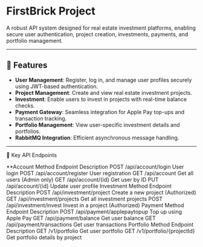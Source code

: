 # FirstBrick Project

A robust API system designed for real estate investment platforms, enabling secure user authentication, project creation, investments, payments, and portfolio management.

---

## 🚀 Features
- **User Management**: Register, log in, and manage user profiles securely using JWT-based authentication.
- **Project Management**: Create and view real estate investment projects.
- **Investment**: Enable users to invest in projects with real-time balance checks.
- **Payment Gateway**: Seamless integration for Apple Pay top-ups and transaction tracking.
- **Portfolio Management**: View user-specific investment details and portfolios.
- **RabbitMQ Integration**: Efficient asynchronous message handling.

---

📜 Key API Endpoints

**Account
Method	Endpoint	Description
POST	/api/account/login	User login
POST	/api/account/register	User registration
GET	/api/account	Get all users (Admin only)
GET	/api/account/{id}	Get user by ID
PUT	/api/account/{id}	Update user profile
Investment
Method	Endpoint	Description
POST	/api/investment/project	Create a new project (Authorized)
GET	/api/investment/projects	Get all investment projects
POST	/api/investment/invest	Invest in a project (Authorized)
Payment
Method	Endpoint	Description
POST	/api/payment/applepaytopup	Top up using Apple Pay
GET	/api/payment/balance	Get user balance
GET	/api/payment/transactions	Get user transactions
Portfolio
Method	Endpoint	Description
GET	/v1/portfolio	Get user portfolio
GET	/v1/portfolio/{projectId}	Get portfolio details by project
